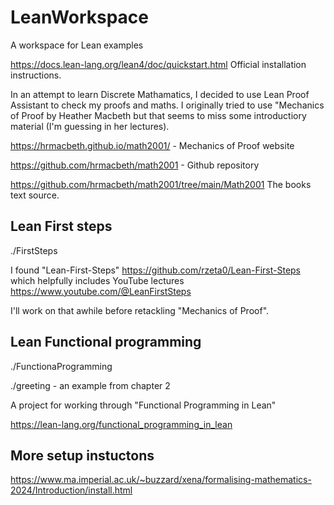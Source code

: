 # LeanWorkspace

A workspace for Lean examples

<https://docs.lean-lang.org/lean4/doc/quickstart.html> Official installation instructions.

In an attempt to learn Discrete Mathamatics, I decided to use Lean Proof Assistant to check my proofs and maths. I originally tried to use "Mechanics of Proof by Heather Macbeth but that seems to miss some introductiory material (I'm guessing in her lectures).

<https://hrmacbeth.github.io/math2001/> - Mechanics of Proof website

<https://github.com/hrmacbeth/math2001> - Github repository

<https://github.com/hrmacbeth/math2001/tree/main/Math2001>  The books text source.

## Lean First steps

./FirstSteps

I found "Lean-First-Steps" <https://github.com/rzeta0/Lean-First-Steps> which helpfully includes YouTube lectures <https://www.youtube.com/@LeanFirstSteps>

I'll work on that awhile before retackling "Mechanics of Proof".

## Lean Functional programming

./FunctionaProgramming

./greeting  - an example from chapter 2

A project for working through "Functional Programming in Lean"

<https://lean-lang.org/functional_programming_in_lean>

## More setup instuctons

<https://www.ma.imperial.ac.uk/~buzzard/xena/formalising-mathematics-2024/Introduction/install.html>
